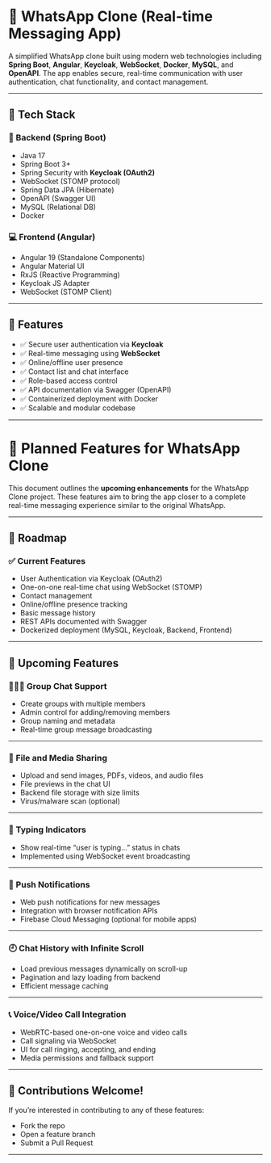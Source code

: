 # 📱 WhatsApp Clone (Real-time Messaging App)

A simplified WhatsApp clone built using modern web technologies including **Spring Boot**, **Angular**, **Keycloak**, **WebSocket**, **Docker**, **MySQL**, and **OpenAPI**. The app enables secure, real-time communication with user authentication, chat functionality, and contact management.

---

## 🔧 Tech Stack

### 🚀 Backend (Spring Boot)
- Java 17
- Spring Boot 3+
- Spring Security with **Keycloak (OAuth2)**
- WebSocket (STOMP protocol)
- Spring Data JPA (Hibernate)
- OpenAPI (Swagger UI)
- MySQL (Relational DB)
- Docker

### 💻 Frontend (Angular)
- Angular 19 (Standalone Components)
- Angular Material UI
- RxJS (Reactive Programming)
- Keycloak JS Adapter
- WebSocket (STOMP Client)

---

## 🌟 Features

- ✅ Secure user authentication via **Keycloak**
- ✅ Real-time messaging using **WebSocket**
- ✅ Online/offline user presence
- ✅ Contact list and chat interface
- ✅ Role-based access control
- ✅ API documentation via Swagger (OpenAPI)
- ✅ Containerized deployment with Docker
- ✅ Scalable and modular codebase

---

# 🚧 Planned Features for WhatsApp Clone

This document outlines the **upcoming enhancements** for the WhatsApp Clone project. These features aim to bring the app closer to a complete real-time messaging experience similar to the original WhatsApp.

---

## 📌 Roadmap

### ✅ Current Features
- User Authentication via Keycloak (OAuth2)
- One-on-one real-time chat using WebSocket (STOMP)
- Contact management
- Online/offline presence tracking
- Basic message history
- REST APIs documented with Swagger
- Dockerized deployment (MySQL, Keycloak, Backend, Frontend)

---

## 🔮 Upcoming Features

### 🧑‍🤝‍🧑 Group Chat Support
- Create groups with multiple members
- Admin control for adding/removing members
- Group naming and metadata
- Real-time group message broadcasting

---

### 📎 File and Media Sharing
- Upload and send images, PDFs, videos, and audio files
- File previews in the chat UI
- Backend file storage with size limits
- Virus/malware scan (optional)

---

### 💬 Typing Indicators
- Show real-time “user is typing...” status in chats
- Implemented using WebSocket event broadcasting

---

### 🔔 Push Notifications
- Web push notifications for new messages
- Integration with browser notification APIs
- Firebase Cloud Messaging (optional for mobile apps)

---

### 🕘 Chat History with Infinite Scroll
- Load previous messages dynamically on scroll-up
- Pagination and lazy loading from backend
- Efficient message caching

---

### 📞 Voice/Video Call Integration
- WebRTC-based one-on-one voice and video calls
- Call signaling via WebSocket
- UI for call ringing, accepting, and ending
- Media permissions and fallback support

---

## 🚀 Contributions Welcome!

If you’re interested in contributing to any of these features:
- Fork the repo
- Open a feature branch
- Submit a Pull Request

---


